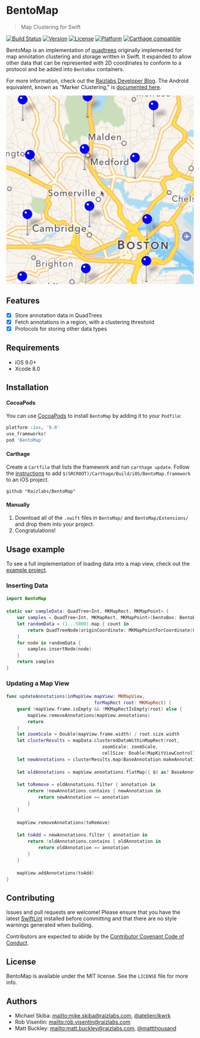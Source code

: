 # BentoMap
> Map Clustering for Swift

[![Build Status](https://travis-ci.org/Raizlabs/BentoMap.svg?branch=develop)](https://travis-ci.org/Raizlabs/BentoMap)
[![Version](https://img.shields.io/cocoapods/v/BentoMap.svg?style=flat)](http://cocoapods.org/pods/BentoMap)
[![License](https://img.shields.io/cocoapods/l/BentoMap.svg?style=flat)](http://cocoapods.org/pods/BentoMap)
[![Platform](https://img.shields.io/cocoapods/p/BentoMap.svg?style=flat)](http://cocoapods.org/pods/BentoMap)
[![Carthage compatible](https://img.shields.io/badge/Carthage-compatible-4BC51D.svg?style=flat)](https://github.com/Carthage/Carthage)

BentoMap is an implementation of [quadtrees][wiki] originally implemented for map annotation clustering and storage written in Swift. It expanded to allow other data that can be represented with 2D coordinates to conform to a protocol and be added into `BentoBox` containers.

For more information, check out the [Raizlabs Developer Blog][rl]. The Android equivalent, known as "Marker Clustering," is [documented here][mk].

[wiki]: https://en.wikipedia.org/wiki/Quadtree
[rl]: https://www.raizlabs.com/dev/2016/08/introducing-bentomap/
[mk]: https://developers.google.com/maps/documentation/android-api/utility/marker-clustering

![BentoMap](Resources/bento_animation3.gif)

## Features

- [x] Store annotation data in QuadTrees
- [x] Fetch annotations in a region, with a clustering threshold
- [x] Protocols for storing other data types

## Requirements

- iOS 9.0+
- Xcode 8.0

## Installation

#### CocoaPods
You can use [CocoaPods][cp] to install `BentoMap` by adding it to your `Podfile`:

```ruby
platform :ios, '9.0'
use_frameworks!
pod 'BentoMap'
```

#### Carthage
Create a `Cartfile` that lists the framework and run `carthage update`. Follow the [instructions][carthage] to add `$(SRCROOT)/Carthage/Build/iOS/BentoMap.framework` to an iOS project.

```ogdl
github "Raizlabs/BentoMap"
```

#### Manually
1. Download all of the `.swift` files in `BentoMap/` and `BentoMap/Extensions/` and drop them into your project.  
2. Congratulations!  


[cp]: http://cocoapods.org/
[carthage]: https://github.com/Carthage/Carthage#if-youre-building-for-ios

## Usage example

To see a full implementation of loading data into a map view, check out the [example project][ex].

### Inserting Data

```swift
import BentoMap

static var sampleData: QuadTree<Int, MKMapRect, MKMapPoint> {
    var samples = QuadTree<Int, MKMapRect, MKMapPoint>(bentoBox: BentoBox(minPoint: MKMapPointForCoordinate(CLLocationCoordinate2D.minCoord), maxPoint: MKMapPointForCoordinate(CLLocationCoordinate2D.maxCoord)), bucketCapacity: 5)
    let randomData = (1...5000).map { count in
        return QuadTreeNode(originCoordinate: MKMapPointForCoordinate(CLLocationCoordinate2D.randomCoordinate()), content: count)
    }
    for node in randomData {
        samples.insertNode(node)
    }
    return samples
}

```

### Updating a Map View

```swift
func updateAnnotations(inMapView mapView: MKMapView,
                                 forMapRect root: MKMapRect) {
    guard !mapView.frame.isEmpty && !MKMapRectIsEmpty(root) else {
        mapView.removeAnnotations(mapView.annotations)
        return
    }
    let zoomScale = Double(mapView.frame.width) / root.size.width
    let clusterResults = mapData.clusteredDataWithinMapRect(root,
                                    zoomScale: zoomScale,
                                    cellSize: Double(MapKitViewController.cellSize))
    let newAnnotations = clusterResults.map(BaseAnnotation.makeAnnotation)

    let oldAnnotations = mapView.annotations.flatMap({ $0 as? BaseAnnotation })

    let toRemove = oldAnnotations.filter { annotation in
        return !newAnnotations.contains { newAnnotation in
            return newAnnotation == annotation
        }
    }

    mapView.removeAnnotations(toRemove)

    let toAdd = newAnnotations.filter { annotation in
        return !oldAnnotations.contains { oldAnnotation in
            return oldAnnotation == annotation
        }
    }

    mapView.addAnnotations(toAdd)
}
```

[ex]: https://github.com/Raizlabs/BentoMap/blob/develop/BentoMapExample/App/MapKitViewController.swift

## Contributing

Issues and pull requests are welcome! Please ensure that you have the latest [SwiftLint][sl] installed before committing and that there are no style warnings generated when building.

Contributors are expected to abide by the [Contributor Covenant Code of Conduct][cc].

[sl]: https://github.com/realm/SwiftLint
[cc]: https://github.com/Raizlabs/BentoMap/blob/develop/CONTRIBUTING.md

## License

BentoMap is available under the MIT license. See the `LICENSE` file for more info.

## Authors

- Michael Skiba: <mailto:mike.skiba@raizlabs.com>, [@atelierclkwrk][mstw]
- Rob Visentin: <mailto:rob.visentin@raizlabs.com>
- Matt Buckley: <mailto:matt.buckley@raizlabs.com>, [@mattthousand][mbtw]

[mstw]: https://twitter.com/atelierclkwrk
[mbtw]: https://twitter.com/mattthousand
